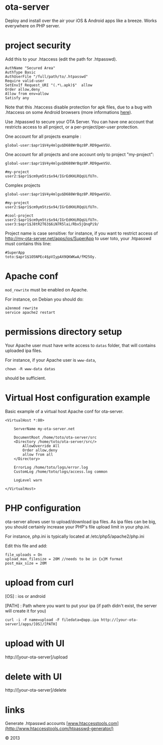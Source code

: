 ota-server
==========

Deploy and install over the air your iOS &amp; Android apps like a breeze. Works everywhere on PHP server.

project security
================

Add this to your .htaccess (edit the path for .htpasswd).

```
AuthName "Secured Area"
AuthType Basic
AuthUserFile "/full/path/to/.htpasswd"
Require valid-user
SetEnvIf Request_URI "(.*\.apk)$"  allow
Order allow,deny
Allow from env=allow
Satisfy any
```

Note that this .htaccess disable protection for apk files, due to a bug with .htaccess on some Android browsers (more informations [here](http://blog.hoachuck.biz/blog/2012/11/22/cannot-download-apk-file-while-using-htaccess-auth/)).


Use .htpasswd to secure your OTA Server. You can have one account that restricts access to all project, or a per-project/per-user protection.

One account for all projects example :

```
global-user:$apr1$V4y4mlgu$D688WrBqz8P.RD9gweVSU.
```

One account for all projects and one account only to project "my-project":

```
global-user:$apr1$V4y4mlgu$D688WrBqz8P.RD9gweVSU.

#my-project
user2:$apr1$cm9ym5tz$x94/IGrEdKHiRQqUifU7n.
```
Complex projects

```
global-user:$apr1$V4y4mlgu$D688WrBqz8P.RD9gweVSU.

#my-project
user2:$apr1$cm9ym5tz$x94/IGrEdKHiRQqUifU7n.

#cool-project
user2:$apr1$cm9ym5tz$x94/IGrEdKHiRQqUifU7n.
user3:$apr1$J8tR2T63$6iN7R5lai/Rbx5jQnqPi9/
```

Project name is case sensitive: for instance, if you want to restrict access of http://my-ota-server.net/apps/ios/SuperApp to user toto, your .htpasswd must contains this line:

	#SuperApp
	toto:$apr1$1O5NPEc4$pVIypAX9QKWKwA/fM25Oy.


Apache conf
================

`mod_rewrite` must be enabled on Apache.

For instance, on Debian you should do:

```
a2enmod rewrite
service apache2 restart
```

permissions directory setup
================

Your Apache user must have write access to `datas` folder, that will contains uploaded ipa files.

For instance, if your Apache user is `www-data`, 

	chown -R www-data datas
	
should be sufficient.

Virtual Host configuration example
================

Basic example of a virtual host Apache conf for ota-server.

```
<VirtualHost *:80>

	ServerName my-ota-server.net

	DocumentRoot /home/toto/ota-server/src
	<Directory /home/toto/ota-server/src/>
		AllowOverride All
		Order allow,deny
		allow from all
	</Directory>

	ErrorLog /home/toto/logs/error.log
	CustomLog /home/toto/logs/access.log common

	LogLevel warn

</VirtualHost>
```

PHP configuration
================

ota-server allows user to upload/download ipa files. As ipa files can be big, you should certainly increase your PHP's file upload limit in your php.ini.

For instance, php.ini is typically located at /etc/php5/apache2/php.ini

Edit this file and add:

```
file_uploads = On
upload_max_filesize = 20M //needs to be in {x}M format
post_max_size = 20M 
```

upload from curl
================

[OS] : ios or android

[PATH] : Path where you want to put your ipa (if path didn't exist, the server will create it for you)
```
curl -i -F name=upload -F filedata=@app.ipa http://[your-ota-server]/apps/[OS]/[PATH]
```

upload with UI
==============

http://[your-ota-server]/upload

delete with UI
==============

http://[your-ota-server]/delete

links
=====

Generate .htpasswd accounts [www.htaccesstools.com](http://www.htaccesstools.com/htpasswd-generator/)

© 2013
